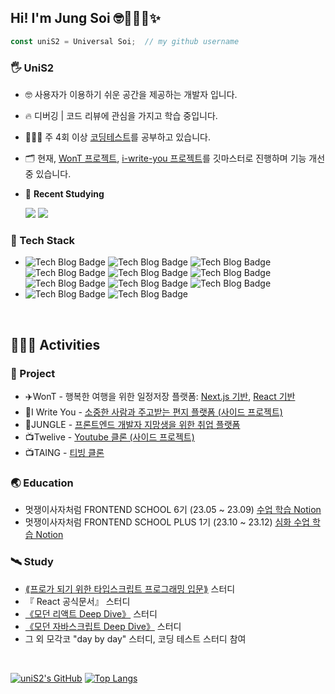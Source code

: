 ## Hi! I'm Jung Soi 🤓👩🏻‍💻✨

```js
const uniS2 = Universal Soi;  // my github username
```

### 🖐️ UniS2

- 🤓 사용자가 이용하기 쉬운 공간을 제공하는 개발자 입니다.
- 🔥 디버깅 | 코드 리뷰에 관심을 가지고 학습 중입니다.
- 👩🏻‍💻 주 4회 이상 [코딩테스트](https://github.com/uniS2/CodingTest)를 공부하고 있습니다.
- 🗂️ 현재, [WonT 프로젝트](https://github.com/Next-WonT/WonT), [i-write-you 프로젝트](https://github.com/likelion-plus/i-write-you)를 깃마스터로 진행하며 기능 개선 중 있습니다.
- 🚀 **Recent Studying**

   <img src="https://img.shields.io/badge/Next.js-000000?style=for-the-badge&logo=Next.js&logoColor=white"> <img src="https://img.shields.io/badge/reactquery-FF4154?style=for-the-badge&logo=reactquery&logoColor=white">


### 🌟 Tech Stack
- ![Tech Blog Badge](https://img.shields.io/badge/TypeScript-3178C6?style=flat-square&logo=TypeScript&logoColor=white) ![Tech Blog Badge](https://img.shields.io/badge/React-61DAFB?style=flat-square&logo=React&logoColor=white) ![Tech Blog Badge](https://img.shields.io/badge/🐻Zustand-000?style=flat-square&logoColor=white) ![Tech Blog Badge](https://img.shields.io/badge/JavaScript-F7DF1E?style=flat-square&logo=JavaScript&logoColor=white) ![Tech Blog Badge](https://img.shields.io/badge/StyledComponents-DB7093?style=flat-square&logo=StyledComponents&logoColor=white) ![Tech Blog Badge](https://img.shields.io/badge/TailwindCSS-06B6D4?style=flat-square&logo=TailwindCSS&logoColor=white) ![Tech Blog Badge](https://img.shields.io/badge/Vite-646CFF?style=flat-square&logo=Vite&logoColor=white) ![Tech Blog Badge](https://img.shields.io/badge/css-1572B6?style=flat-square&logo=css3&logoColor=white) ![Tech Blog Badge](https://img.shields.io/badge/HTML-E34F26?style=flat-square&logo=HTML5&logoColor=white)
- ![Tech Blog Badge](https://img.shields.io/badge/Supabase-3FCF8E?style=flat-square&logo=Supabase&logoColor=white) ![Tech Blog Badge](https://img.shields.io/badge/PocketBase-B8DBE4?style=flat-square-square&logo=PocketBase&logoColor=white)

<br />

## 🧑🏻‍🚀 Activities
### 🌌 Project
- ✈️WonT - 행복한 여행을 위한 일정저장 플랫폼: <a href="https://github.com/uniS2/WonT-Next">Next.js 기반</a>, <a href="https://github.com/FRONTENDSCHOOL6/WonT">React 기반</a>
- 📮I Write You - <a href="https://github.com/likelion-plus/i-write-you">소중한 사람과 주고받는 편지 플랫폼 (사이드 프로젝트)</a>
- 🌴JUNGLE - <a href="https://github.com/twelive/JUNGLE">프론트엔드 개발자 지망생을 위한 취업 플랫폼</a>
- 📺Twelive - <a href="https://github.com/uniS2/Twelive">Youtube 클론 (사이드 프로젝트)</a>
- 📺TAING - <a href="https://github.com/javascript-project-3/project-JS-3">티빙 클론</a>

### 🌏 Education
- 멋쟁이사자처럼 FRONTEND SCHOOL 6기 (23.05 ~ 23.09) <a href="https://unis2.notion.site/S2_-6-7-842916db45324eb4b0f41e0a0c5aaff7?pvs=4">수업 학습 Notion</a>
- 멋쟁이사자처럼 FRONTEND SCHOOL PLUS 1기 (23.10 ~ 23.12) <a href="https://unis2.notion.site/FEPS-React-30f8a6978b634fdba58e83b7b43ce182?pvs=4">심화 수업 학습 Notion</a>

### 🛰️ Study
- <a href="https://github.com/uniS2/studywith-mts">⟪프로가 되기 위한 타입스크립트 프로그래밍 입문⟫</a> 스터디
- 『 React 공식문서』 스터디
- <a href="https://github.com/uniS2/studywith-react-deep-dive">《모던 리액트 Deep Dive》</a> 스터디
- <a href="https://github.com/uniS2/studywith-mjs">《모던 자바스크립트 Deep Dive》</a> 스터디
- 그 외 모각코 "day by day" 스터디, 코딩 테스트 스터디 참여

<br/>

[![uniS2's GitHub](https://github-readme-stats.vercel.app/api?username=uniS2&theme=transparent&show_icons=true&custom_title=🤓uniS2's　Github　Activities)](https://github.com/anuraghazra/github-readme-stats) [![Top Langs](https://github-readme-stats.vercel.app/api/top-langs/?username=uniS2&layout=compact)](https://github.com/anuraghazra/github-readme-stats)
